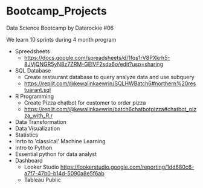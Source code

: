 # Bootcamp_Projects

Data Science Bootcamp by Datarockie #06

We learn 10 sprints during 4 month program
  - Spreedsheets
      - https://docs.google.com/spreadsheets/d/1fqs1rV8PXkrh5-8JVjQNGR5yN8z7ZRM-GElVF2sda6o/edit?usp=sharing
  - SQL Database
      - Create restaurant database to query analyze data and use subquery
      - https://replit.com/@kewalinkaewrin/SQLHWBatch6#northern%20restuarant.sql
  - R Programming
      - Create Pizza chatbot for customer to order pizza
      - https://replit.com/@kewalinkaewrin/batch6chatbotpizza#chatbot_pizza_with_R.r
  - Data Transformation
  - Data Visualization
  - Statistics
  - Inrto to 'classical' Machine Learning
  - Intro to Python
  - Essential python for data analyst
  - Dashboard
    - Looker Studio https://lookerstudio.google.com/reporting/1dd680c6-a7f7-47b0-b14d-5090a8e5f6ab
    - Tableau Public 
  
